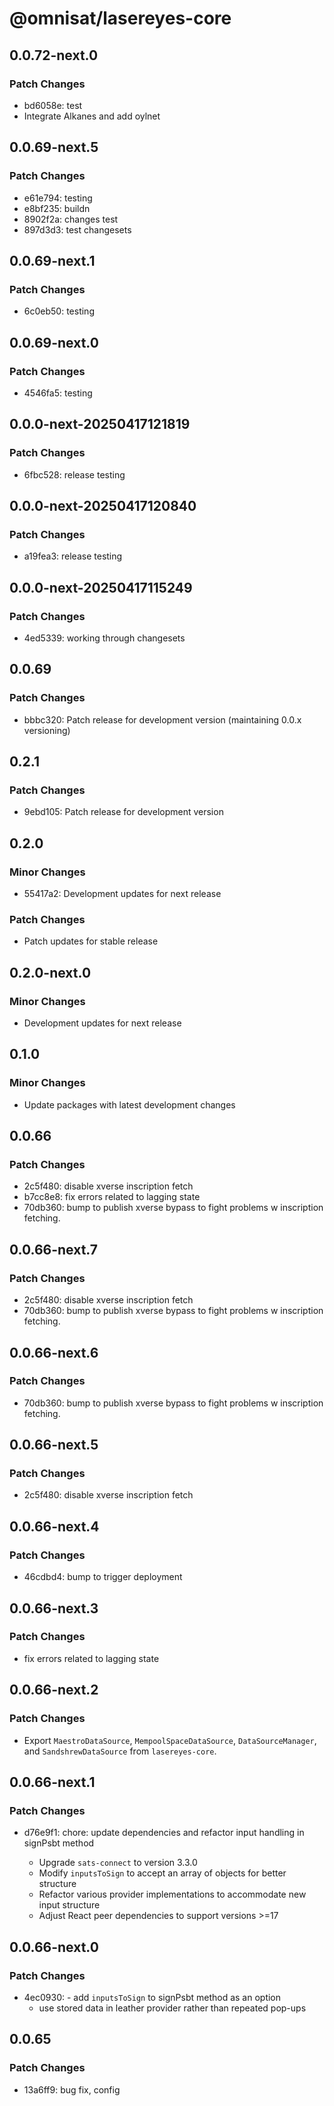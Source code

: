 # @omnisat/lasereyes-core

## 0.0.72-next.0

### Patch Changes

- bd6058e: test
- Integrate Alkanes and add oylnet

## 0.0.69-next.5

### Patch Changes

- e61e794: testing
- e8bf235: buildn
- 8902f2a: changes test
- 897d3d3: test changesets

## 0.0.69-next.1

### Patch Changes

- 6c0eb50: testing

## 0.0.69-next.0

### Patch Changes

- 4546fa5: testing

## 0.0.0-next-20250417121819

### Patch Changes

- 6fbc528: release testing

## 0.0.0-next-20250417120840

### Patch Changes

- a19fea3: release testing

## 0.0.0-next-20250417115249

### Patch Changes

- 4ed5339: working through changesets

## 0.0.69

### Patch Changes

- bbbc320: Patch release for development version (maintaining 0.0.x versioning)

## 0.2.1

### Patch Changes

- 9ebd105: Patch release for development version

## 0.2.0

### Minor Changes

- 55417a2: Development updates for next release

### Patch Changes

- Patch updates for stable release

## 0.2.0-next.0

### Minor Changes

- Development updates for next release

## 0.1.0

### Minor Changes

- Update packages with latest development changes

## 0.0.66

### Patch Changes

- 2c5f480: disable xverse inscription fetch
- b7cc8e8: fix errors related to lagging state
- 70db360: bump to publish xverse bypass to fight problems w inscription fetching.

## 0.0.66-next.7

### Patch Changes

- 2c5f480: disable xverse inscription fetch
- 70db360: bump to publish xverse bypass to fight problems w inscription fetching.

## 0.0.66-next.6

### Patch Changes

- 70db360: bump to publish xverse bypass to fight problems w inscription fetching.

## 0.0.66-next.5

### Patch Changes

- 2c5f480: disable xverse inscription fetch

## 0.0.66-next.4

### Patch Changes

- 46cdbd4: bump to trigger deployment

## 0.0.66-next.3

### Patch Changes

- fix errors related to lagging state

## 0.0.66-next.2

### Patch Changes

- Export `MaestroDataSource`, `MempoolSpaceDataSource`, `DataSourceManager`, and `SandshrewDataSource` from `lasereyes-core`.

## 0.0.66-next.1

### Patch Changes

- d76e9f1: chore: update dependencies and refactor input handling in signPsbt method

  - Upgrade `sats-connect` to version 3.3.0
  - Modify `inputsToSign` to accept an array of objects for better structure
  - Refactor various provider implementations to accommodate new input structure
  - Adjust React peer dependencies to support versions >=17

## 0.0.66-next.0

### Patch Changes

- 4ec0930: - add `inputsToSign` to signPsbt method as an option
  - use stored data in leather provider rather than repeated pop-ups

## 0.0.65

### Patch Changes

- 13a6ff9: bug fix, config
